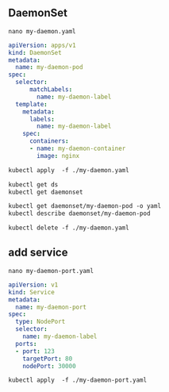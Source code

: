 ## DaemonSet
`nano my-daemon.yaml`
```yaml
apiVersion: apps/v1
kind: DaemonSet
metadata:
  name: my-daemon-pod
spec:
  selector:
      matchLabels:
        name: my-daemon-label
  template:
    metadata:
      labels:
        name: my-daemon-label
    spec:
      containers:
      - name: my-daemon-container
        image: nginx
```

```txt
kubectl apply  -f ./my-daemon.yaml

kubectl get ds
kubectl get daemonset

kubectl get daemonset/my-daemon-pod -o yaml
kubectl describe daemonset/my-daemon-pod

kubectl delete -f ./my-daemon.yaml
```



## add service
`nano my-daemon-port.yaml`
```yaml
apiVersion: v1
kind: Service
metadata:
  name: my-daemon-port
spec:
  type: NodePort
  selector:
    name: my-daemon-label
  ports:
  - port: 123
    targetPort: 80
    nodePort: 30000
```

```txt
kubectl apply  -f ./my-daemon-port.yaml
```
